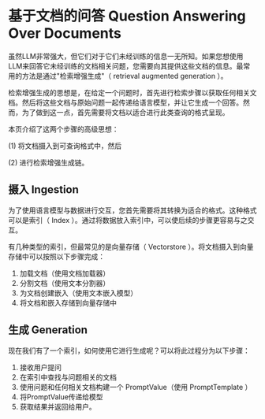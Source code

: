 
# 基于文档的问答 Question Answering Over Documents

虽然LLM非常强大，但它们对于它们未经训练的信息一无所知。如果您想使用LLM来回答它未经训练的文档相关问题，您需要向其提供这些文档的信息。最常用的方法是通过"检索增强生成"（ retrieval augmented generation ）。

检索增强生成的思想是，在给定一个问题时，首先进行检索步骤以获取任何相关文档。然后将这些文档与原始问题一起传递给语言模型，并让它生成一个回答。然而，为了做到这一点，首先需要将文档以适合进行此类查询的格式呈现。


本页介绍了这两个步骤的高级思想：

(1) 将文档摄入到可查询格式中，然后

(2) 进行检索增强生成链。

## 摄入 Ingestion
为了使用语言模型与数据进行交互，您首先需要将其转换为适合的格式。这种格式可以是索引（ Index ）。通过将数据放入索引中，可以使后续的步骤更容易与之交互。

有几种类型的索引，但最常见的是向量存储（ Vectorstore ）。将文档摄入到向量存储中可以按照以下步骤完成：

1. 加载文档（使用文档加载器）
2. 分割文档（使用文本分割器）
3. 为文档创建嵌入（使用文本嵌入模型）
4. 将文档和嵌入存储到向量存储中

## 生成 Generation
现在我们有了一个索引，如何使用它进行生成呢？可以将此过程分为以下步骤：

1. 接收用户提问
2. 在索引中查找与问题相关的文档
3. 使用问题和任何相关文档构建一个 PromptValue（使用 PromptTemplate ）
4. 将PromptValue传递给模型
5. 获取结果并返回给用户。